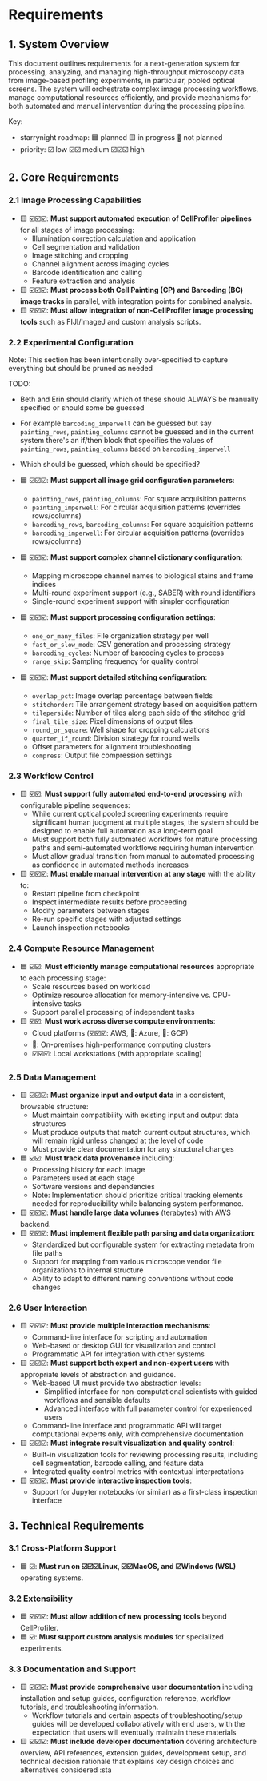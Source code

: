 # Requirements

## 1. System Overview

This document outlines requirements for a next-generation system for processing, analyzing, and managing high-throughput microscopy data from image-based profiling experiments, in particular, pooled optical screens. The system will orchestrate complex image processing workflows, manage computational resources efficiently, and provide mechanisms for both automated and manual intervention during the processing pipeline.

Key:

- starrynight roadmap: 🟦 planned 🟨 in progress 🔲 not planned
- priority: ☑️ low ☑️☑️ medium ☑️☑️☑️ high

## 2. Core Requirements

### 2.1 Image Processing Capabilities

- 🟨 ☑️☑️☑️: **Must support automated execution of CellProfiler pipelines** for all stages of image processing:
    - Illumination correction calculation and application
    - Cell segmentation and validation
    - Image stitching and cropping
    - Channel alignment across imaging cycles
    - Barcode identification and calling
    - Feature extraction and analysis
- 🟨 ☑️☑️☑️: **Must process both Cell Painting (CP) and Barcoding (BC) image tracks** in parallel, with integration points for combined analysis.
- 🟨 ☑️☑️☑️: **Must allow integration of non-CellProfiler image processing tools** such as FIJI/ImageJ and custom analysis scripts.

### 2.2 Experimental Configuration

Note: This section has been intentionally over-specified to capture everything but should be pruned as needed

TODO:

- Beth and Erin should clarify which of these should ALWAYS be manually specified or should some be guessed
- For example `barcoding_imperwell` can be guessed but say `painting_rows`, `painting_columns` cannot be guessed and in the current system there's an if/then block that specifies the values of `painting_rows`, `painting_columns` based on `barcoding_imperwell`
- Which should be guessed, which should be specified?

- 🟦 ☑️☑️☑️: **Must support all image grid configuration parameters**:
    - `painting_rows`, `painting_columns`: For square acquisition patterns
    - `painting_imperwell`: For circular acquisition patterns (overrides rows/columns)
    - `barcoding_rows`, `barcoding_columns`: For square acquisition patterns
    - `barcoding_imperwell`: For circular acquisition patterns (overrides rows/columns)
- 🟦 ☑️☑️☑️: **Must support complex channel dictionary configuration**:
    - Mapping microscope channel names to biological stains and frame indices
    - Multi-round experiment support (e.g., SABER) with round identifiers
    - Single-round experiment support with simpler configuration
- 🟦 ☑️☑️☑️: **Must support processing configuration settings**:
    - `one_or_many_files`: File organization strategy per well
    - `fast_or_slow_mode`: CSV generation and processing strategy
    - `barcoding_cycles`: Number of barcoding cycles to process
    - `range_skip`: Sampling frequency for quality control
- 🟦 ☑️☑️☑️: **Must support detailed stitching configuration**:
    - `overlap_pct`: Image overlap percentage between fields
    - `stitchorder`: Tile arrangement strategy based on acquisition pattern
    - `tileperside`: Number of tiles along each side of the stitched grid
    - `final_tile_size`: Pixel dimensions of output tiles
    - `round_or_square`: Well shape for cropping calculations
    - `quarter_if_round`: Division strategy for round wells
    - Offset parameters for alignment troubleshooting
    - `compress`: Output file compression settings

### 2.3 Workflow Control

- 🟨 ☑️☑️: **Must support fully automated end-to-end processing** with configurable pipeline sequences:
    - While current optical pooled screening experiments require significant human judgment at multiple stages, the system should be designed to enable full automation as a long-term goal
    - Must support both fully automated workflows for mature processing paths and semi-automated workflows requiring human intervention
    - Must allow gradual transition from manual to automated processing as confidence in automated methods increases
- 🟨 ☑️☑️☑️: **Must enable manual intervention at any stage** with the ability to:
    - Restart pipeline from checkpoint
    - Inspect intermediate results before proceeding
    - Modify parameters between stages
    - Re-run specific stages with adjusted settings
    - Launch inspection notebooks

### 2.4 Compute Resource Management

- 🟦 ☑️☑️: **Must efficiently manage computational resources** appropriate to each processing stage:
    - Scale resources based on workload
    - Optimize resource allocation for memory-intensive vs. CPU-intensive tasks
    - Support parallel processing of independent tasks
- 🟨 ☑️☑️: **Must work across diverse compute environments**:
    - Cloud platforms (☑️☑️☑️: AWS, 🔲: Azure, 🔲: GCP)
    - 🔲: On-premises high-performance computing clusters
    - ☑️☑️☑️: Local workstations (with appropriate scaling)

### 2.5 Data Management

- 🟨 ☑️☑️☑️: **Must organize input and output data** in a consistent, browsable structure:
    - Must maintain compatibility with existing input and output data structures
    - Must produce outputs that match current output structures, which will remain rigid unless changed at the level of code
    - Must provide clear documentation for any structural changes
- 🟦 ☑️☑️: **Must track data provenance** including:
    - Processing history for each image
    - Parameters used at each stage
    - Software versions and dependencies
    - Note: Implementation should prioritize critical tracking elements needed for reproducibility while balancing system performance.
- 🟨 ☑️☑️☑️: **Must handle large data volumes** (terabytes) with AWS backend.
- 🟨 ☑️☑️☑️: **Must implement flexible path parsing and data organization**:
    - Standardized but configurable system for extracting metadata from file paths
    - Support for mapping from various microscope vendor file organizations to internal structure
    - Ability to adapt to different naming conventions without code changes

### 2.6 User Interaction

- 🟨 ☑️☑️☑️: **Must provide multiple interaction mechanisms**:
    - Command-line interface for scripting and automation
    - Web-based or desktop GUI for visualization and control
    - Programmatic API for integration with other systems
- 🟨 ☑️☑️☑️: **Must support both expert and non-expert users** with appropriate levels of abstraction and guidance.
    - Web-based UI must provide two abstraction levels:
        - Simplified interface for non-computational scientists with guided workflows and sensible defaults
        - Advanced interface with full parameter control for experienced users
    - Command-line interface and programmatic API will target computational experts only, with comprehensive documentation
- 🟨 ☑️☑️☑️: **Must integrate result visualization and quality control**:
    - Built-in visualization tools for reviewing processing results, including cell segmentation, barcode calling, and feature data
    - Integrated quality control metrics with contextual interpretations
- 🟨 ☑️☑️☑️: **Must provide interactive inspection tools**:
    - Support for Jupyter notebooks (or similar) as a first-class inspection interface

## 3. Technical Requirements

### 3.1 Cross-Platform Support

- 🟦 ☑️: **Must run on ☑️☑️☑️Linux, ☑️☑️MacOS, and ☑️Windows (WSL)** operating systems.

### 3.2 Extensibility

- 🟦 ☑️☑️☑️: **Must allow addition of new processing tools** beyond CellProfiler.
- 🟦 ☑️: **Must support custom analysis modules** for specialized experiments.

### 3.3 Documentation and Support

- 🟨 ☑️☑️☑️: **Must provide comprehensive user documentation** including installation and setup guides, configuration reference, workflow tutorials, and troubleshooting information.
    - Workflow tutorials and certain aspects of troubleshooting/setup guides will be developed collaboratively with end users, with the expectation that users will eventually maintain these materials
- 🟨 ☑️☑️☑️: **Must include developer documentation** covering architecture overview, API references, extension guides, development setup, and technical decision rationale that explains key design choices and alternatives considered :sta

